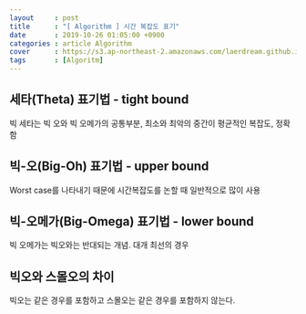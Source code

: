 ```yaml
---
layout     : post
title      : "[ Algorithm ] 시간 복잡도 표기"
date       : 2019-10-26 01:05:00 +0900
categories : article Algorithm
cover      : https://s3.ap-northeast-2.amazonaws.com/laerdream.github.io/cover/algorithm.jpg
tags       : [Algoritm]
---
```


## 세타(Theta) 표기법 - tight bound
빅 세타는 빅 오와 빅 오메가의 공통부분, 최소와 최악의 중간이 평균적인 복잡도, 정확함

## 빅-오(Big-Oh) 표기법 - upper bound
Worst case를 나타내기 때문에 시간복잡도를 논할 때 일반적으로 많이 사용


## 빅-오메가(Big-Omega) 표기법 - lower bound
빅 오메가는 빅오와는 반대되는 개념. 대개 최선의 경우


## 빅오와 스몰오의 차이
빅오는 같은 경우를 포함하고 스몰오는 같은 경우를 포함하지 않는다.